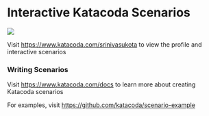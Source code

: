 # Interactive Katacoda Scenarios

[![](http://shields.katacoda.com/katacoda/srinivasukota/count.svg)](https://www.katacoda.com/srinivasukota "Get your profile on Katacoda.com")

Visit https://www.katacoda.com/srinivasukota to view the profile and interactive scenarios

### Writing Scenarios
Visit https://www.katacoda.com/docs to learn more about creating Katacoda scenarios

For examples, visit https://github.com/katacoda/scenario-example
